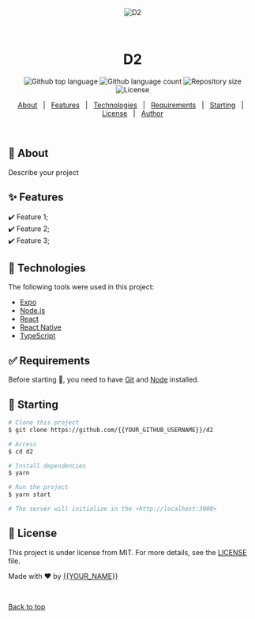 <div align="center" id="top"> 
  <img src="./.github/app.gif" alt="D2" />

  &#xa0;

  <!-- <a href="https://d2.netlify.app">Demo</a> -->
</div>

<h1 align="center">D2</h1>

<p align="center">
  <img alt="Github top language" src="https://img.shields.io/github/languages/top/{{YOUR_GITHUB_USERNAME}}/d2?color=56BEB8">

  <img alt="Github language count" src="https://img.shields.io/github/languages/count/{{YOUR_GITHUB_USERNAME}}/d2?color=56BEB8">

  <img alt="Repository size" src="https://img.shields.io/github/repo-size/{{YOUR_GITHUB_USERNAME}}/d2?color=56BEB8">

  <img alt="License" src="https://img.shields.io/github/license/{{YOUR_GITHUB_USERNAME}}/d2?color=56BEB8">

  <!-- <img alt="Github issues" src="https://img.shields.io/github/issues/{{YOUR_GITHUB_USERNAME}}/d2?color=56BEB8" /> -->

  <!-- <img alt="Github forks" src="https://img.shields.io/github/forks/{{YOUR_GITHUB_USERNAME}}/d2?color=56BEB8" /> -->

  <!-- <img alt="Github stars" src="https://img.shields.io/github/stars/{{YOUR_GITHUB_USERNAME}}/d2?color=56BEB8" /> -->
</p>

<!-- Status -->

<!-- <h4 align="center"> 
	🚧  D2 🚀 Under construction...  🚧
</h4> 

<hr> -->

<p align="center">
  <a href="#dart-about">About</a> &#xa0; | &#xa0; 
  <a href="#sparkles-features">Features</a> &#xa0; | &#xa0;
  <a href="#rocket-technologies">Technologies</a> &#xa0; | &#xa0;
  <a href="#white_check_mark-requirements">Requirements</a> &#xa0; | &#xa0;
  <a href="#checkered_flag-starting">Starting</a> &#xa0; | &#xa0;
  <a href="#memo-license">License</a> &#xa0; | &#xa0;
  <a href="https://github.com/{{YOUR_GITHUB_USERNAME}}" target="_blank">Author</a>
</p>

<br>

## :dart: About ##

Describe your project

## :sparkles: Features ##

:heavy_check_mark: Feature 1;\
:heavy_check_mark: Feature 2;\
:heavy_check_mark: Feature 3;

## :rocket: Technologies ##

The following tools were used in this project:

- [Expo](https://expo.io/)
- [Node.js](https://nodejs.org/en/)
- [React](https://pt-br.reactjs.org/)
- [React Native](https://reactnative.dev/)
- [TypeScript](https://www.typescriptlang.org/)

## :white_check_mark: Requirements ##

Before starting :checkered_flag:, you need to have [Git](https://git-scm.com) and [Node](https://nodejs.org/en/) installed.

## :checkered_flag: Starting ##

```bash
# Clone this project
$ git clone https://github.com/{{YOUR_GITHUB_USERNAME}}/d2

# Access
$ cd d2

# Install dependencies
$ yarn

# Run the project
$ yarn start

# The server will initialize in the <http://localhost:3000>
```

## :memo: License ##

This project is under license from MIT. For more details, see the [LICENSE](LICENSE.md) file.


Made with :heart: by <a href="https://github.com/{{YOUR_GITHUB_USERNAME}}" target="_blank">{{YOUR_NAME}}</a>

&#xa0;

<a href="#top">Back to top</a>
